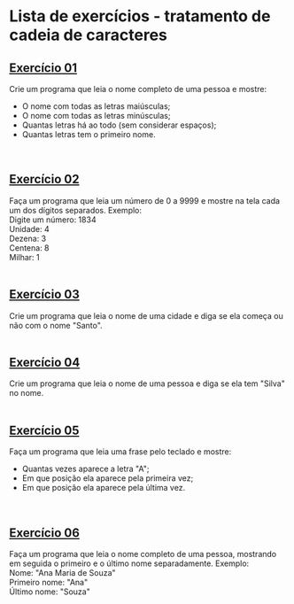 # Lista de exercícios - tratamento de cadeia de caracteres

## [Exercício 01](https://github.com/DheniMoura/Python_Cursos-livres/blob/develop/01%20-%20Tratamento%20de%20cadeia%20de%20caracteres/Exercicio01.py)
Crie um programa que leia o nome completo de uma pessoa e mostre: 
* O nome com todas as letras maiúsculas; 
* O nome com todas as letras minúsculas; 
* Quantas letras há ao todo (sem considerar espaços); 
* Quantas letras tem o primeiro nome.
<br>

## [Exercício 02](https://github.com/DheniMoura/Python_Cursos-livres/blob/develop/01%20-%20Tratamento%20de%20cadeia%20de%20caracteres/Exercicio02.py)
Faça um programa que leia um número de 0 a 9999 e mostre na tela cada um dos dígitos separados.
Exemplo:<br>
Digite um número: 1834<br>
Unidade: 4<br>
Dezena: 3<br>
Centena: 8<br>
Milhar: 1<br>
<br>

## [Exercício 03](https://github.com/DheniMoura/Python_Cursos-livres/blob/develop/01%20-%20Tratamento%20de%20cadeia%20de%20caracteres/Exercicio03.py)
Crie um programa que leia o nome de uma cidade e diga se ela começa ou não com o nome "Santo".
<br>
<br>

## [Exercício 04](https://github.com/DheniMoura/Python_Cursos-livres/blob/develop/01%20-%20Tratamento%20de%20cadeia%20de%20caracteres/Exercicio04.py)
Crie um programa que leia o nome de uma pessoa e diga se ela tem "Silva" no nome.
<br>
<br>

## [Exercício 05](https://github.com/DheniMoura/Python_Cursos-livres/blob/develop/01%20-%20Tratamento%20de%20cadeia%20de%20caracteres/Exercicio05.py)
Faça um programa que leia uma frase pelo teclado e mostre:<br>
* Quantas vezes aparece a letra "A";
* Em que posição ela aparece pela primeira vez;
* Em que posição ela aparece pela última vez.
<br>

## [Exercício 06](https://github.com/DheniMoura/Python_Cursos-livres/blob/develop/01%20-%20Tratamento%20de%20cadeia%20de%20caracteres/Exercicio06.py)
Faça um programa que leia o nome completo de uma pessoa, mostrando em seguida o primeiro e o último nome separadamente.
Exemplo:<br>
Nome: "Ana Maria de Souza"<br>
Primeiro nome: "Ana"<br>
Último nome: "Souza"<br>
